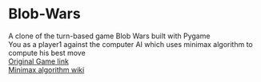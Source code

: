 # Blob-Wars  
A clone of the turn-based game Blob Wars built with Pygame  
You as a player1 against the computer AI which uses minimax algorithm to compute his best move  
[Original Game link](https://www.twoplayergames.org/game/blob-wars)  
[Minimax algorithm wiki](https://en.wikipedia.org/wiki/Minimax)
